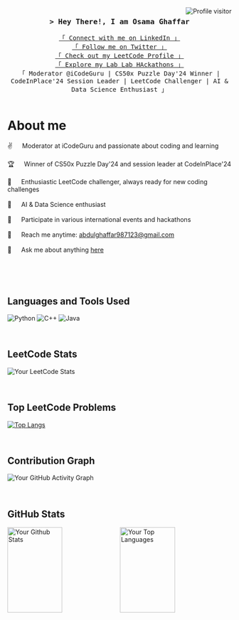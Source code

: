 <a href="https://komarev.com/ghpvc/?username=OSAMAGHAFFARTKOJL">
  <img align="right" src="https://komarev.com/ghpvc/?username=OSAMAGHAFFARTKOJL&label=Visitors&color=0e75b6&style=flat" alt="Profile visitor" />
</a>

<!-- Introduction -->
<h3 align="center">
  <samp>&gt; Hey There!, I am
    <b><a>Osama Ghaffar</a></b>
  </samp>
</h3>

<p align="center"> 
  <samp>
    <a href="https://www.linkedin.com/in/osama-ghaffar/">「 Connect with me on LinkedIn 」</a>
    <br>
    <a href="https://twitter.com/osamaghaffar3136">「 Follow me on Twitter 」</a>
    <br>
    <a href="https://leetcode.com/u/Osama_Ghaffar/">「 Check out my LeetCode Profile 」</a>
    <br>
    <a href="https://lablab.ai/u/@Inferno_Flarefgs0">「 Explore my Lab Lab HAckathons 」</a>
    <br>
    「 Moderator @iCodeGuru | CS50x Puzzle Day'24 Winner | CodeInPlace'24 Session Leader | LeetCode Challenger | AI & Data Science Enthusiast 」
    <br>
    <br>
  </samp>
</p>

<!-- About Section -->
 # About me
 
<p>

  
 ✌️ &emsp; Moderator at iCodeGuru and passionate about coding and learning<br/><br/>
 🏆 &emsp; Winner of CS50x Puzzle Day'24 and session leader at CodeInPlace'24<br/><br/>
 🧩 &emsp; Enthusiastic LeetCode challenger, always ready for new coding challenges<br/><br/>
 🤖 &emsp; AI & Data Science enthusiast<br/><br/>
 🚀 &emsp; Participate in various international events and hackathons<br/><br/>
 📧 &emsp; Reach me anytime: abdulghaffar987123@gmail.com<br/><br/>
 💬 &emsp; Ask me about anything [here](https://github.com/OSAMAGHAFFARTKOJL/LeetCodeSolutions/issues)
</p>

<br/>
<br/>
<br/>

## Languages and Tools Used

![Python](https://img.shields.io/badge/Python-3776AB?style=for-the-badge&labelColor=black&logo=python&logoColor=3776AB)
![C++](https://img.shields.io/badge/C++-00599C?style=for-the-badge&labelColor=black&logo=c%2B%2B&logoColor=00599C)
![Java](https://img.shields.io/badge/Java-007396?style=for-the-badge&labelColor=black&logo=java&logoColor=007396)

<br/>

## LeetCode Stats

![Your LeetCode Stats](https://leetcode-stats-six.vercel.app/api?username=Osama_Ghaffar&theme=dark)

<br/>

## Top LeetCode Problems

[![Top Langs](https://github-readme-stats.vercel.app/api/top-langs/?username=OSAMAGHAFFARTKOJL&layout=compact&theme=dark)](https://github.com/OSAMAGHAFFARTKOJL)

<br/>

## Contribution Graph

![Your GitHub Activity Graph](https://activity-graph.herokuapp.com/graph?username=OSAMAGHAFFARTKOJL&theme=dark&hide_border=true)

<br/>

## GitHub Stats

<a href="https://github.com/OSAMAGHAFFARTKOJL"><img alt="Your Github Stats" src="https://denvercoder1-github-readme-stats.vercel.app/api?username=OSAMAGHAFFARTKOJL&show_icons=true&count_private=true&theme=dark&border_color=5BCDEC&bg_color=0D1117&title_color=5BCDEC&icon_color=5BCDEC" height="192px" width="49.5%"/></a>
<a href="https://github.com/OSAMAGHAFFARTKOJL"><img alt="Your Top Languages" src="https://denvercoder1-github-readme-stats.vercel.app/api/top-langs/?username=OSAMAGHAFFARTKOJL&langs_count=8&layout=compact&theme=dark&border_color=5BCDEC&bg_color=0D1117&title_color=5BCDEC&icon_color=5BCDEC" height="192px" width="49.5%"/></a>
</p>
